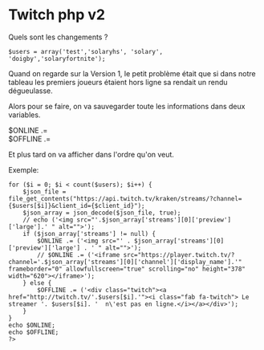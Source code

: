 # Twitch php v2

Quels sont les changements ?

```$users = array('test','solaryhs', 'solary', 'doigby','solaryfortnite');```


Quand on regarde sur la Version 1, le petit problème était que si dans notre tableau les premiers joueurs étaient hors ligne sa rendait un rendu dégueulasse. 

Alors pour se faire, on va sauvegarder toute les informations dans deux variables.

$ONLINE .=   
$OFFLINE .=    

Et plus tard on va afficher dans l'ordre qu'on veut.

Exemple:

```
for ($i = 0; $i < count($users); $i++) {
    $json_file = file_get_contents("https://api.twitch.tv/kraken/streams/?channel={$users[$i]}&client_id={$client_id}");
    $json_array = json_decode($json_file, true);
    // echo ('<img src="'.$json_array['streams'][0]['preview']['large'].' " alt="">');
    if ($json_array['streams'] != null) {
        $ONLINE .= ('<img src="' . $json_array['streams'][0]['preview']['large'] . ' " alt="">');
        // $ONLINE .= ('<iframe src="https://player.twitch.tv/?channel='.$json_array['streams'][0]['channel']['display_name'].'" frameborder="0" allowfullscreen="true" scrolling="no" height="378" width="620"></iframe>');
    } else {
        $OFFLINE .= ('<div class="twitch"><a href="http://twitch.tv/'.$users[$i].'"><i class="fab fa-twitch"> Le streamer '. $users[$i]. '  n\'est pas en ligne.</i></a></div>');
    }
}
echo $ONLINE;
echo $OFFLINE;
?>
```
